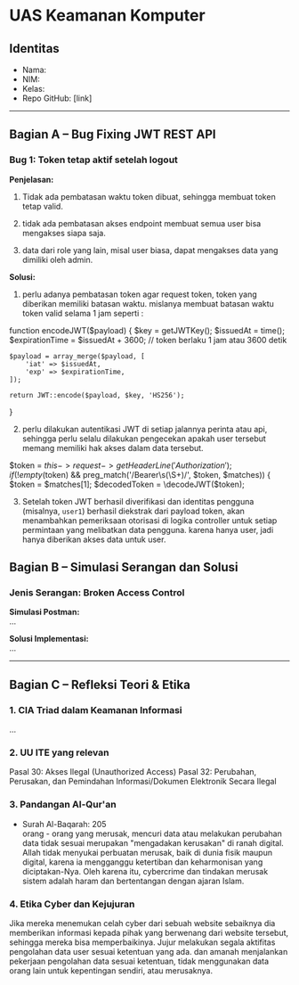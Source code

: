 # UAS Keamanan Komputer

## Identitas
- Nama:
- NIM:
- Kelas:
- Repo GitHub: [link]

---

## Bagian A – Bug Fixing JWT REST API

### Bug 1: Token tetap aktif setelah logout
**Penjelasan:**  
1.  Tidak ada pembatasan waktu token dibuat, sehingga membuat token tetap valid. 

2. tidak ada pembatasan akses endpoint membuat semua user bisa mengakses siapa saja.

3. data dari role yang lain, misal user biasa, dapat mengakses data yang dimiliki oleh admin.

**Solusi:**  
1. perlu adanya pembatasan token agar request token, token yang diberikan memiliki batasan waktu. mislanya membuat batasan waktu token valid selama 1 jam seperti :

function encodeJWT($payload)
{
    $key = getJWTKey();
    $issuedAt = time();
    $expirationTime = $issuedAt + 3600; // token berlaku 1 jam atau 3600 detik

    $payload = array_merge($payload, [
        'iat' => $issuedAt,
        'exp' => $expirationTime,
    ]);

    return JWT::encode($payload, $key, 'HS256');
}

2. perlu dilakukan autentikasi JWT di setiap jalannya perinta atau api, sehingga perlu selalu dilakukan pengecekan apakah user tersebut memang memiliki hak akses dalam data tersebut.

$token = $this->request->getHeaderLine('Authorization');
        if (!empty($token) && preg_match('/Bearer\s(\S+)/', $token, $matches)) {
            $token = $matches[1];
            $decodedToken = \decodeJWT($token);

3. Setelah token JWT berhasil diverifikasi dan identitas pengguna (misalnya, `user1`) berhasil diekstrak dari payload token, akan menambahkan pemeriksaan otorisasi di logika controller untuk setiap permintaan yang melibatkan data pengguna. karena hanya user, jadi hanya diberikan akses data untuk user.

## Bagian B – Simulasi Serangan dan Solusi

### Jenis Serangan: Broken Access Control  
**Simulasi Postman:**  
...

**Solusi Implementasi:**  
...

---

## Bagian C – Refleksi Teori & Etika

### 1. CIA Triad dalam Keamanan Informasi  
...

### 2. UU ITE yang relevan 
Pasal 30: Akses Ilegal (Unauthorized Access)
Pasal 32: Perubahan, Perusakan, dan Pemindahan Informasi/Dokumen Elektronik Secara Ilegal

### 3. Pandangan Al-Qur'an  
- Surah Al-Baqarah: 205  
orang - orang yang merusak, mencuri data atau melakukan perubahan data tidak sesuai merupakan "mengadakan kerusakan" di ranah digital. Allah tidak menyukai perbuatan merusak, baik di dunia fisik maupun digital, karena ia mengganggu ketertiban dan keharmonisan yang diciptakan-Nya. Oleh karena itu, cybercrime dan tindakan merusak sistem adalah haram dan bertentangan dengan ajaran Islam.

### 4. Etika Cyber dan Kejujuran  
Jika mereka menemukan celah cyber dari sebuah website sebaiknya dia memberikan informasi kepada pihak yang berwenang dari website tersebut, sehingga mereka bisa memperbaikinya. 
Jujur melakukan segala aktifitas pengolahan data user sesuai ketentuan yang ada.
dan amanah menjalankan pekerjaan pengolahan data sesuai ketentuan, tidak menggunakan data orang lain untuk kepentingan sendiri, atau merusaknya.

